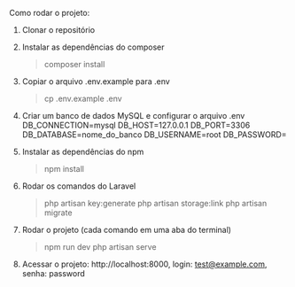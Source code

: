 Como rodar o projeto:

1. Clonar o repositório

2. Instalar as dependências do composer
    > composer install

3. Copiar o arquivo .env.example para .env
    > cp .env.example .env

4. Criar um banco de dados MySQL e configurar o arquivo .env
   DB_CONNECTION=mysql
   DB_HOST=127.0.0.1
   DB_PORT=3306
   DB_DATABASE=nome_do_banco
   DB_USERNAME=root
   DB_PASSWORD=

5. Instalar as dependências do npm
    > npm install

6. Rodar os comandos do Laravel
    > php artisan key:generate
    > php artisan storage:link
    > php artisan migrate

7. Rodar o projeto (cada comando em uma aba do terminal)
    > npm run dev
    > php artisan serve 

8. Acessar o projeto: http://localhost:8000, login: test@example.com, senha: password
